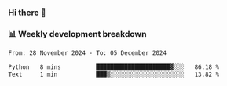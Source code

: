 ### Hi there 👋

### 📊 Weekly development breakdown
<!--START_SECTION:waka-->

```txt
From: 28 November 2024 - To: 05 December 2024

Python   8 mins          █████████████████████▓░░░   86.18 %
Text     1 min           ███▒░░░░░░░░░░░░░░░░░░░░░   13.82 %
```

<!--END_SECTION:waka-->
